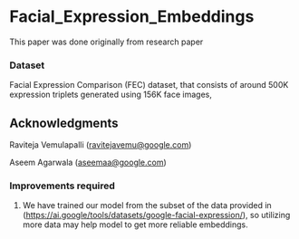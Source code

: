 # Facial_Expression_Embeddings
This paper was done originally from research paper
### Dataset
 Facial Expression Comparison
(FEC) dataset, that consists of around 500K expression
triplets generated using 156K face images,

## Acknowledgments

Raviteja Vemulapalli (ravitejavemu@google.com)

Aseem Agarwala (aseemaa@google.com)

### Improvements required
1) We have trained our model from the subset of the data provided in (https://ai.google/tools/datasets/google-facial-expression/), so utilizing more data may help model to get more reliable embeddings.
